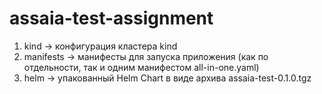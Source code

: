 # assaia-test-assignment

1. kind -> конфигурация кластера kind
2. manifests -> манифесты для запуска приложения (как по отдельности, так и одним манифестом all-in-one.yaml)
3. helm -> упакованный Helm Chart в виде архива assaia-test-0.1.0.tgz
